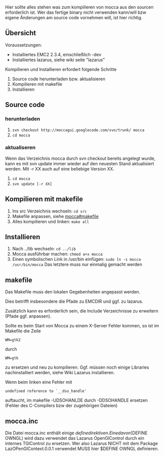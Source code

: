 Hier sollte alles stehen was zum kompilieren von mocca aus den sourcen erforderlich ist.
Wer das fertige binary nicht verwenden kann/will bzw eigene Änderungen am source code vornehmen will, ist hier richtig.

## Übersicht ##

Voraussetzungen:
  * Installiertes EMC2 2.3.4, einschließlich -dev
  * Installiertes lazarus, siehe wiki seite "lazarus"

Kompilieren und Installieren erfordert folgende Schritte
  1. Source code herunterladen bzw. aktualisieren
  1. Kompilieren mit makefile
  1. Installieren

## Source code ##
### herunterladen ###
  1. `svn checkout http://moccagui.googlecode.com/svn/trunk/ mocca`
  1. `cd mocca`
### aktualiseren ###
Wenn das Verzeichnis mocca durch svn checkout bereits angelegt wurde, kann es mit svn update immer wieder auf den neuesten Stand aktualisiert werden. Mit -r XX auch auf eine beliebige Version XX.
  1. `cd mocca`
  1. `svn update [-r XX]`

## Kompilieren mit makefile ##
  1. Ins src Verzeichnis wechseln: `cd src`
  1. Makefile anpassen, siehe [mocca#makefile](mocca#makefile.md)
  1. Alles kompilieren und linken: `make all`

## Installieren ##
  1. Nach ../lib wechseln: `cd ../lib`
  1. Mocca ausführbar machen: `chmod a+x mocca`
  1. Einen symbolischen Link in /usr/bin einfügen: `sudo ln -s mocca /usr/bin/mocca`
Das letztere muss nur einmalig gemacht werden

## makefile ##

Das Makefile muss den lokalen Gegebenheiten angepasst werden.

Dies betrifft insbesondere die Pfade zu EMCDIR und ggf. zu lazarus.

Zusätzlich kann es erforderlich sein, die Include Verzeichnisse zu erweitern (Pfade ggf. anpassen).

Sollte es beim Start von Mocca zu einem X-Server Fehler kommen, so ist im Makefile die Zeile

```
WM=gtk2
```
durch
```
WM=gtk
```
zu ersetzen und neu zu kompilieren. Ggf. müssen noch einige Libraries nachinstalliert werden, siehe Wiki Lazarus installieren.

Wenn beim linken eine Fehler mit
```
undefined reference to `__dso_handle'
```
auftaucht, im makefile -UDSOHANLDE durch -DDSOHANDLE ersetzen (Fehler des C-Compilers bzw der zugehörigen Dateien)

## mocca.inc ##

Die Datei mocca.inc enthält einige $define direktiven. Eine davon ($DEFINE OWNGL) wird dazu verwendet das Lazarus OpenGlControl durch ein internes TGlControl zu ersetzen. Wer also Lazarus NICHT mit dem Package LazOPenGlContext.0.0.1 verwendet MUSS hier $DEFINE OWNGL definieren.